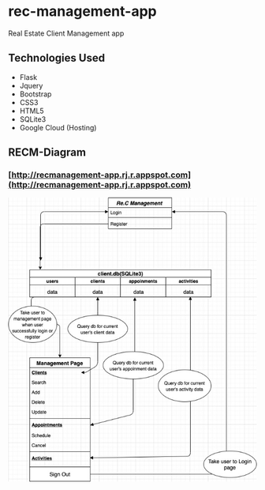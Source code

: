 # rec-management-app
Real Estate Client Management app

## Technologies Used
* Flask
* Jquery
* Bootstrap
* CSS3
* HTML5
* SQLite3
* Google Cloud (Hosting)

## RECM-Diagram
### [http://recmanagement-app.rj.r.appspot.com](http://recmanagement-app.rj.r.appspot.com)
![Screenshot](/RECM-Diagram.jpg)
